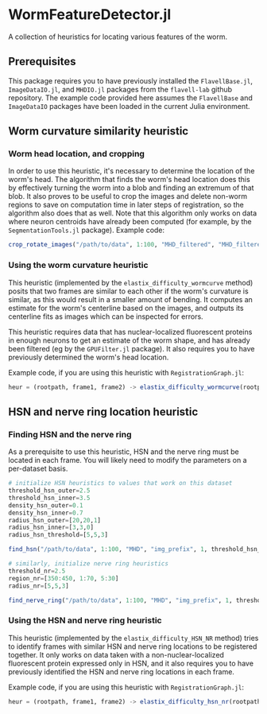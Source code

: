 # WormFeatureDetector.jl

A collection of heuristics for locating various features of the worm.

## Prerequisites

This package requires you to have previously installed the `FlavellBase.jl`, `ImageDataIO.jl`, and `MHDIO.jl` packages from the `flavell-lab` github repository.
The example code provided here assumes the `FlavellBase` and `ImageDataIO` packages have been loaded in the current Julia environment.

## Worm curvature similarity heuristic

### Worm head location, and cropping

In order to use this heuristic, it's necessary to determine the location of the worm's head.
The algorithm that finds the worm's head location does this by effectively turning the worm into a blob and finding an extremum of that blob. It also proves to be useful to crop the images and delete non-worm regions to save on computation time in later steps of registration, so the algorithm also does that as well. Note that this algorithm only works on data where neuron centroids have already been computed (for example, by the `SegmentationTools.jl` package).
Example code:

```julia
crop_rotate_images("/path/to/data", 1:100, "MHD_filtered", "MHD_filtered_cropped", "img_prefix", 2, "centroids", "centroids_cropped", "head_pos.txt", "crop_params.txt")
```

### Using the worm curvature heuristic

This heuristic (implemented by the `elastix_difficulty_wormcurve` method) posits that two frames are similar to each other if the worm's curvature is similar, as this would result in a smaller amount of bending. It computes an estimate for the worm's centerline based on the images, and outputs its centerline fits as images which can be inspected for errors.

This heuristic requires data that has nuclear-localized fluorescent proteins in enough neurons to get an estimate of the worm shape, and has already been filtered (eg by the `GPUFilter.jl` package). It also requires you to have previously determined the worm's head location.

Example code, if you are using this heuristic with `RegistrationGraph.jl`:

```julia
heur = (rootpath, frame1, frame2) -> elastix_difficulty_wormcurve(rootpath, frame1, frame2, "MHD_filtered_cropped", "head_pos.txt", "img_prefix", 2; figure_save_path="worm_curves")
```

## HSN and nerve ring location heuristic

### Finding HSN and the nerve ring

As a prerequisite to use this heuristic, HSN and the nerve ring must be located in each frame. You will likely need to modify the parameters on a per-dataset basis.

```julia
# initialize HSN heuristics to values that work on this dataset
threshold_hsn_outer=2.5
threshold_hsn_inner=3.5
density_hsn_outer=0.1
density_hsn_inner=0.7
radius_hsn_outer=[20,20,1]
radius_hsn_inner=[3,3,0]
radius_hsn_threshold=[5,5,3]

find_hsn("/path/to/data", 1:100, "MHD", "img_prefix", 1, threshold_hsn_outer, threshold_hsn_inner, density_hsn_outer, density_hsn_inner, radius_hsn_outer, radius_hsn_inner, radius_hsn_threshold; outfile="hsn_locs.txt")

# similarly, initialize nerve ring heuristics
threshold_nr=2.5
region_nr=[350:450, 1:70, 5:30]
radius_nr=[5,5,3]

find_nerve_ring("/path/to/data", 1:100, "MHD", "img_prefix", 1, threshold_nr, region_nr, radius_nr; outfile="nr_locs.txt")
```

### Using the HSN and nerve ring heuristic

This heuristic (implemented by the `elastix_difficulty_HSN_NR` method) tries to identify frames with similar HSN and nerve ring locations to be registered together. It only works on data taken with a non-nuclear-localized fluorescent protein expressed only in HSN, and it also requires you to have previously identified the HSN and nerve ring locations in each frame.

Example code, if you are using this heuristic with `RegistrationGraph.jl`:

```julia
heur = (rootpath, frame1, frame2) -> elastix_difficulty_hsn_nr(rootpath, frame1, frame2, "hsn_locs.txt", "nr_locs.txt", 1:100)
```
